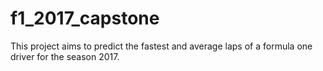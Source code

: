 # f1_2017_capstone
This project aims to predict the fastest and average laps of a formula one driver for the season 2017.
